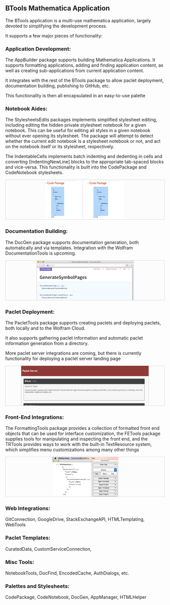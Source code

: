 ## BTools Mathematica Application

The BTools application is a multi-use mathematica application, largely devoted to simplifying the development process.

It supports a few major pieces of functionality:

### Application Development:

The AppBuilder package supports building Mathematica Applications. It supports formatting applications, adding and finding application content, as well as creating sub-applications from current application content.

It integrates with the rest of the BTools package to allow paclet deployment, documentation building, publishing to GitHub, etc.

This functionality is then all encapsulated in an easy-to-use palette

### Notebook Aides:

The StylesheetsEdits packages implements simplified stylesheet editing, including editing the hidden private stylesheet notebook for a given notebook. This can be useful for editing all styles in a given notebook without ever opening its stylesheet. The package will attempt to detect whether the current edit notebook is a stylesheet notebook or not, and act on the notebook itself or its stylesheet, respectively.

The IndentableCells implements batch indenting and dedenting in cells and converting \[IndentingNewLine] blocks to the appropriate tab-spaced blocks and vice-versa. This functionality is built into the CodePackage and CodeNotebook stylesheets.

![code package](project/img/code-package.png)

### Documentation Building:

The DocGen package supports documentation generation, both automatically and via templates. Integration with the Wolfram DocumentationTools is upcoming.

![sample docs](project/img/sample-doc.png)

### Paclet Deployment:

The PacletTools package supports creating paclets and deploying paclets, both locally and to the Wolfram Cloud.

It also supports gathering paclet information and automatic paclet information generation from a directory.

More paclet server integrations are coming, but there is currently functionality for deploying a paclet server landing page

![landing page](project/img/paclet-page.png)

### Front-End Integrations:

The FormattingTools package provides a collection of formatted front end objects that can be used for interface customization, the FETools package supplies tools for manipulating and inspecting the front end, and the TRTools provides ways to work with the built-in TextResource system, which simplifies menu customizations among many other things

![fe integrations](project/img/fe-integrations.png)

### Web Integrations:

GitConnection, GoogleDrive, StackExchangeAPI, HTMLTemplating, WebTools

### Paclet Templates:

CuratedData, CustomServiceConnection, 

### Misc Tools:

NotebookTools, DocFind, EncodedCache, AuthDialogs, etc.

### Palettes and Stylesheets:

CodePackage, CodeNotebook, DocGen, AppManager, HTMLHelper
